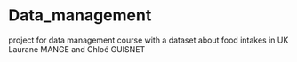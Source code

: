 # Data_management
 project for data management course with a dataset about food intakes in UK
Laurane MANGE and Chloé GUISNET
